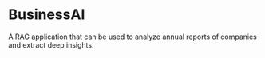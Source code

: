 # BusinessAI
A RAG application that can be used to analyze annual reports of companies and extract deep insights.
